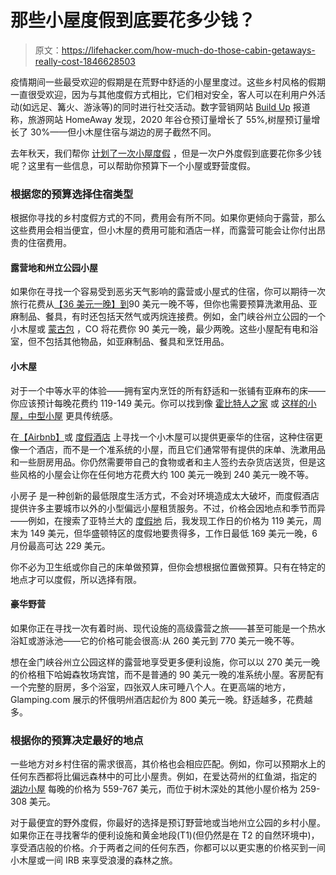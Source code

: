 # 那些小屋度假到底要花多少钱？

> 原文：<https://lifehacker.com/how-much-do-those-cabin-getaways-really-cost-1846628503>

疫情期间一些最受欢迎的假期是在荒野中舒适的小屋里度过。这些乡村风格的假期一直很受欢迎，因为与其他度假方式相比，它们相对安全，客人可以在利用户外活动(如远足、篝火、游泳等)的同时进行社交活动。数字营销网站 [Build Up](https://www.buildupbookings.com/vacation-rental-statistics/) 报道称，旅游网站 HomeAway 发现，2020 年谷仓预订量增长了 55%,树屋预订量增长了 30%——但小木屋住宿与湖边的房子截然不同。



去年秋天，我们帮你 [计划了一次小屋度假](https://lifehacker.com/go-cabin-camping-this-winter-1845328028) ，但是一次户外度假到底要花你多少钱呢？这里有一些信息，可以帮助你预算下一个小屋或野营度假。

### 根据您的预算选择住宿类型

根据你寻找的乡村度假方式的不同，费用会有所不同。如果你更倾向于露营，那么这些费用会相当便宜，但小木屋的费用可能和酒店一样，而露营可能会让你付出昂贵的住宿费用。

#### 露营地和州立公园小屋

如果你在寻找一个容易受到恶劣天气影响的露营或小屋式的住宿，你可以期待一次旅行花费从[【36 美元一晚】到](https://parks.ny.gov/documents/camping/CurrentCampsiteRates2019May14.pdf)90 美元一晚不等，但你也需要预算洗漱用品、亚麻制品、餐具，有时还包括天然气或丙烷连接费。例如，金门峡谷州立公园的一个小木屋或 [蒙古包](https://www.yurts.com/what-is-a-yurt/) ，CO 将花费你 90 美元一晚，最少两晚。这些小屋配有电和浴室，但不包括其他物品，如亚麻制品、餐具和烹饪用品。

#### 小木屋

对于一个中等水平的体验——拥有室内烹饪的所有舒适和一张铺有亚麻布的床——你应该预计每晚花费约 119-149 美元。你可以找到像 [霍比特人之家](https://www.airbnb.com/rooms/42388319?landing_page_section=LISTING_CARDS&source_impression_id=p3_1617723067_ufsRDy5svXeFEzOG&guests=1&adults=1) 或 [这样的小屋，中型小屋](https://www.airbnb.com/rooms/45067800/photos?federated_search_id=f76d36f7-af78-46c6-93eb-006f94ca4288&source_impression_id=p3_1617727464_jto5p2G%2BshIhCEiC&guests=1&adults=1) 更具传统感。

在[【Airbnb】](https://www.airbnb.com/a/stays/Cabins--WV--USA?af=&c=.pi0.pk108361678977_469785707713_c_967487836226&gclid=CjwKCAjw6qqDBhB-EiwACBs6xwm0-HfqTuTaq_KDniGmqtAoOAuusOfsN0nUoMgmyfg78qSCpsAauBoCrdkQAvD_BwE)或 [度假酒店](https://getaway.house/) 上寻找一个小木屋可以提供更豪华的住宿，这种住宿更像一个酒店，而不是一个准系统的小屋，而且它们通常带有提供的床单、洗漱用品和一些厨房用品。你仍然需要带自己的食物或者和主人签约去杂货店送货，但是这些风格的小屋会让你在任何地方花费大约 100 美元一晚到 240 美元一晚不等。

小房子 是一种创新的最低限度生活方式，不会对环境造成太大破坏，而度假酒店提供许多主要城市以外的小型偏远小屋租赁服务。不过，价格会因地点和季节而异——例如，在搜索了亚特兰大的 [度假地](https://getaway.house/atlanta) 后，我发现工作日的价格为 119 美元，周末为 149 美元，但华盛顿特区的度假地要贵得多，工作日最低 169 美元一晚，6 月份最高可达 229 美元。

你不必为卫生纸或你自己的床单做预算，但你会想根据位置做预算。只有在特定的地点才可以度假，所以选择有限。

#### 豪华野营

如果你正在寻找一次有着时尚、现代设施的高级露营之旅——甚至可能是一个热水浴缸或游泳池——它的价格可能会很高:从 260 美元到 770 美元一晚不等。

想在金门峡谷州立公园这样的露营地享受更多便利设施，你可以以 270 美元一晚的价格租下哈姆森牧场宾馆，而不是普通的 90 美元一晚的准系统小屋。客房配有一个完整的厨房，多个浴室，四张双人床可睡八个人。在更高端的地方，Glamping.com 展示的怀俄明州酒店起价为 800 美元一晚。舒适越多，花费越多。

### 根据你的预算决定最好的地点

一些地方对乡村住宿的需求很高，其价格也会相应匹配。例如，你可以预期水上的任何东西都将比偏远森林中的可比小屋贵。例如，在爱达荷州的红鱼湖，指定的 [湖边小屋](https://redfishlake.com/accommodations/lake-cabin/) 每晚的价格为 559-767 美元，而位于树木深处的其他小屋价格为 259-308 美元。

对于最便宜的野外度假，你最好的选择是预订野营地或当地州立公园的乡村小屋。如果你正在寻找奢华的便利设施和黄金地段(T1)(但仍然是在 T2 的自然环境中)，享受酒店般的价格。介于两者之间的任何东西，你都可以以更实惠的价格买到一间小木屋或一间 IRB 来享受浪漫的森林之旅。